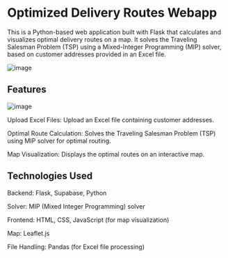 # Optimized Delivery Routes Webapp
This is a Python-based web application built with Flask that calculates and visualizes optimal delivery routes on a map. It solves the Traveling Salesman Problem (TSP) using a Mixed-Integer Programming (MIP) solver, based on customer addresses provided in an Excel file. 

![image](https://github.com/user-attachments/assets/9add630b-9e65-4844-83f6-093ae96d9c8f)


## Features

![image](https://github.com/user-attachments/assets/8b488a32-ed0b-43a0-a995-ca31fd259f59)

Upload Excel Files: Upload an Excel file containing customer addresses.

Optimal Route Calculation: Solves the Traveling Salesman Problem (TSP) using MIP solver for optimal routing.

Map Visualization: Displays the optimal routes on an interactive map.



## Technologies Used

Backend: Flask, Supabase, Python

Solver: MIP (Mixed Integer Programming) solver

Frontend: HTML, CSS, JavaScript (for map visualization)

Map: Leaflet.js

File Handling: Pandas (for Excel file processing)










